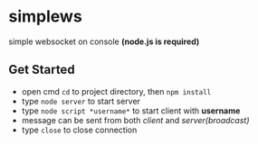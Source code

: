 # simplews
simple websocket on console **(node.js is required)**
## Get Started
- open cmd `cd` to project directory, then `npm install`
- type `node server` to start server
- type `node script *username*` to start client with **username**
- message can be sent from both *client* and *server(broadcast)*
- type `close` to close connection

